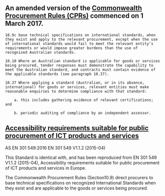 ## An amended version of the [Commonwealth Procurement Rules (CPRs)](https://www.finance.gov.au/procurement/procurement-policy-and-guidance/commonwealth-procurement-rules/) commenced on 1 March 2017.

    10.9c base technical specifications on international standards, when they exist and apply to the relevant procurement, except when the use of international standards would fail to meet the relevant entity’s requirements or would impose greater burdens than the use of recognised Australian standards.

    10.10 Where an Australian standard is applicable for goods or services being procured, tender responses must demonstrate the capability to meet the Australian standard, and contracts must contain evidence of the applicable standards (see paragraph 10.37).

    10.37 Where applying a standard (Australian, or in its absence, international) for goods or services, relevant entities must make reasonable enquiries to determine compliance with that standard:

        a. this includes gathering evidence of relevant certifications; and
        
        b. periodic auditing of compliance by an independent assessor.

## [Accessibility requirements suitable for public procurement of ICT products and services](https://infostore.saiglobal.com/en-us/Standards/AS-EN-301-549-2016-1892396/)

AS EN 301 549:2016 EN 301 549 V1.1.2 (2015-04)

This Standard is identical with, and has been reproduced from EN 301 549 V1.1.2 (2015-04),
Accessibility requirements suitable for public procurement of ICT products and services in Europe.

The Commonwealth Procurement Rules (Section10.9) direct procurers to base technical specifications on recognized International Standards when they exist and are applicable to the goods or services being procured. 

